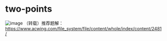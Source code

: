 # two-points

![image](https://user-images.githubusercontent.com/121226086/214995988-445bb170-2227-4548-9de7-e4e29c413f76.png)
（转载）推荐题解：https://www.acwing.com/file_system/file/content/whole/index/content/2481/

